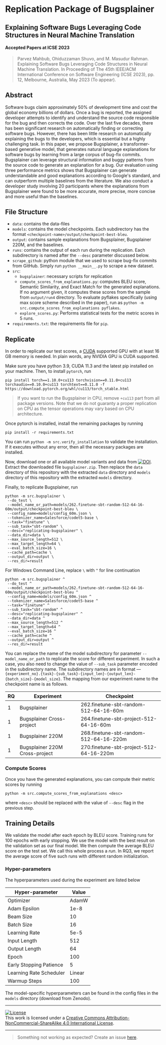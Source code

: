 # Replication Package of Bugsplainer

## Explaining Software Bugs Leveraging Code Structures in Neural Machine Translation

#### Accepted Papers at ICSE 2023


> Parvez Mahbub, Ohiduzzaman Shuvo, and M. Masudur Rahman. Explaining Software Bugs Leveraging Code Structures in Neural Machine Translation. In Proceeding of The 45th IEEE/ACM International Conference on Software Engineering (ICSE 2023), pp. 12, Melbourne, Australia, May 2023 (To appear).

## Abstract
Software bugs claim approximately 50% of development time and cost the global economy billions of dollars. Once a bug is reported, the assigned developer attempts to identify and understand the source code responsible for the bug and then corrects the code. Over the last five decades, there has been significant research on automatically finding or correcting software bugs. However, there has been little research on automatically explaining the bugs to the developers, which is essential but a highly challenging task. In this paper, we propose Bugsplainer, a transformer-based generative model, that generates natural language explanations for software bugs by learning from a large corpus of bug-fix commits. Bugsplainer can leverage structural information and buggy patterns from the source code to generate an explanation for a bug. Our evaluation using three performance metrics shows that Bugsplainer can generate understandable and good explanations according to Google's standard, and can outperform multiple baselines from the literature. We also conduct a developer study involving 20 participants where the explanations from Bugsplainer were found to be more accurate, more precise, more concise and more useful than the baselines.

## File Structure
- `data`: contains the data-files
- `models`: contains the model checkpoints. 
  Each subdirectory has the format `<checkpoint-name>/output/checkpoint-best-bleu`.
- `output`: contains sample explanations from Bugsplainer, Bugsplainer 220M,
  and the baselines.
- `runs`: contains the output of each run during the replication.
  Each subdirectory is named after the `--desc` parameter discussed below.
- `scrape_github`: python module that we used to scrape bug-fix commits from GitHub.
  Simply run `python __main__.py` to scrape a new dataset.
- `src`:
  - `bugsplainer`: necessary scripts for replication
  - `compute_scores_from_explanations.py`: computes BLEU score, Semantic Similarity,
    and Exact Match for the generated explanations. If no argument given, it computes
    these scores from the sample from `output/run4` directory. To evaluate pyflakes
    specifically (using max score scheme described in the paper), run as 
    `python -m src.compute_scores_from_explanations pyflakes`.
  - `explore_scores.py`: Performs statistical tests for the metric scores in 5 runs.
- `requirements.txt`: the requirements file for `pip`.

## Replicate
In order to replicate our test scores, a [CUDA](https://developer.nvidia.com/cuda-downloads)
supported GPU with at least 16 GB memory is needed.
In plain words, any NVIDIA GPU is CUDA supported.

Make sure you have python 3.9, CUDA 11.3 and the latest pip installed on your machine.
Then, to install `pytorch`, run
```shell
pip install torch==1.10.0+cu113 torchvision==0.11.0+cu113 torchaudio==0.10.0+cu113 torchtext==0.11.0 -f https://download.pytorch.org/whl/cu113/torch_stable.html
```

> If you want to run the Bugsplainer in CPU, remove `+cu113` part from all package versions.
> Note that we do not guaranty a proper replication on CPU as the tensor operations may
> vary based on CPU architecture. 

Once pytorch is installed, install the remaining packages by running
```shell
pip install -r requirements.txt
```

You can run `python -m src.verify_installation` to validate the installation.
If it executes without any error, then all the necessary packages are installed.

Now, download one or all available model variants and data from
[![DOI](https://zenodo.org/badge/DOI/10.5281/zenodo.7636742.svg)](https://doi.org/10.5281/zenodo.7636742).
Extract the downloaded file `bugsplainer.zip`.
Then replace the `data` directory of this repository with the extracted `data` directory
and `models` directory of this repository with the extracted `models` directory.

Finally, to replicate Bugsplainer, run
```shell
python -m src.bugsplainer \
 --do_test \
 --model_name_or_path=models/262.finetune-sbt-random-512-64-16-60m/output/checkpoint-best-bleu \
 --config_name=models/config_60m.json \
 --tokenizer_name=Salesforce/codet5-base \
 --task="finetune" \
 --sub_task="sbt-random" \
 --desc="replicating-bugsplainer" \
 --data_dir=data \
 --max_source_length=512 \
 --max_target_length=64 \
 --eval_batch_size=16 \
 --cache_path=cache \
 --output_dir=output \
 --res_dir=result
```

For Windows Command Line, replace `\` with `^` for line continuation
```shell
python -m src.bugsplainer ^
 --do_test ^
 --model_name_or_path=models/262.finetune-sbt-random-512-64-16-60m/output/checkpoint-best-bleu ^
 --config_name=models/config_60m.json ^
 --tokenizer_name=Salesforce/codet5-base ^
 --task="finetune" ^
 --sub_task="sbt-random" ^
 --desc="replicating-bugsplainer" ^
 --data_dir=data ^
 --max_source_length=512 ^
 --max_target_length=64 ^
 --eval_batch_size=16 ^
 --cache_path=cache ^
 --output_dir=output ^
 --res_dir=result
```

You can replace the name of the model subdirectory for parameter
`--model_name_or_path` to replicate the score for different experiment.
In such a case, you also need to change the value of `--sub_task` parameter
encoded in the subdirectory name.
The subdirectory names are in format —
`{experiment_no}.{task}-{sub_task}-{input_len}-{output_len}-{batch_size}-{model_size}`.
The mapping from our experiment name to the checkpoint name is as follows.

| RQ  | Experiment                     | Checkpoint                              |
|-----|--------------------------------|-----------------------------------------|
| 1   | Bugsplainer                    | 262.finetune-sbt-random-512-64-16-60m   |
| 1   | Bugsplainer Cross-project      | 264.finetune-sbt-project-512-64-16-60m  |
| 1   | Bugsplainer 220M               | 268.finetune-sbt-random-512-64-16-220m  |
| 1   | Bugsplainer 220M Cross-project | 270.finetune-sbt-project-512-64-16-220m |


### Compute Scores

Once you have the generated explanations, you can compute their metric scores by running

```shell
python -m src.compute_scores_from_explanations <desc>
```
where `<desc>` should be replaced with the value of `--desc` flag in the previous step.

## Training Details
We validate the model after each epoch by BLEU score.
Training runs for 100 epochs with early stopping.
We use the model with the best result on the validation set as our final model.
We then compute the average BLEU score on the test set.
We call this whole process a _run_.
In RQ3, we report the average score of five such runs with different random initialization.

### Hyper-parameters

The hyperparameters used during the experiment are listed below


| Hyper-parameter         | Value  |
|-------------------------|--------|
| Optimizer               | AdamW  |
| Adam Epsilon            | 1e-8   |
| Beam Size               | 10     |
| Batch Size              | 16     |
| Learning Rate           | 5e-5   |
| Input Length            | 512    |
| Output Length           | 64     |
| Epoch                   | 100    |
| Early Stopping Patience | 5      |
| Learning Rate Scheduler | Linear |
| Warmup Steps            | 100    |

The model-specific hyperparameters can be found in the config files
in the `models` directory (download from Zenodo).

--- 
[![License](https://i.creativecommons.org/l/by-nc-sa/4.0/88x31.png)](http://creativecommons.org/licenses/by-nc-sa/4.0/)
<br/>
This work is licensed under a [Creative Commons Attribution-NonCommercial-ShareAlike 4.0 International License](http://creativecommons.org/licenses/by-nc-sa/4.0/).

---

> Something not working as expected? Create an issue [here](https://github.com/RAISEDAL/bugsplainer-icse23/issues).